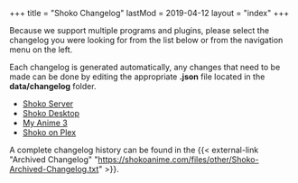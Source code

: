 +++
title = "Shoko Changelog"
lastMod = 2019-04-12
layout = "index"
+++

Because we support multiple programs and plugins, please select the changelog you were looking for from the list below or from the navigation menu on the left. 

Each changelog is generated automatically, any changes that need to be made can be done by editing the appropriate **.json** file located in the **data/changelog** folder. 

- [Shoko Server](server)
- [Shoko Desktop](desktop)
- [My Anime 3](myanime3)
- [Shoko on Plex](shokoplex)


A complete changelog history can be found in the {{< external-link "Archived Changelog" "https://shokoanime.com/files/other/Shoko-Archived-Changelog.txt" >}}.
